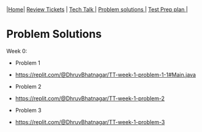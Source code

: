 |[Home](.)| [Review Tickets](../reviewtickets) | [Tech Talk ](../techtalknotes)| [Problem solutions ](.)| [Test Prep plan ](../testprepplan)|
# Problem Solutions
Week 0:
- Problem 1
- https://replit.com/@DhruvBhatnagar/TT-week-1-problem-1-1#Main.java

- Problem 2

- https://replit.com/@DhruvBhatnagar/TT-week-1-problem-2

- Problem 3

- https://replit.com/@DhruvBhatnagar/TT-week-1-problem-3